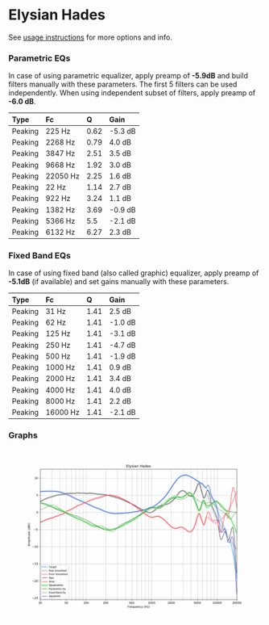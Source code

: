 # Elysian Hades
See [usage instructions](https://github.com/jaakkopasanen/AutoEq#usage) for more options and info.

### Parametric EQs
In case of using parametric equalizer, apply preamp of **-5.9dB** and build filters manually
with these parameters. The first 5 filters can be used independently.
When using independent subset of filters, apply preamp of **-6.0 dB**.

| Type    | Fc       |    Q | Gain    |
|:--------|:---------|:-----|:--------|
| Peaking | 225 Hz   | 0.62 | -5.3 dB |
| Peaking | 2268 Hz  | 0.79 | 4.0 dB  |
| Peaking | 3847 Hz  | 2.51 | 3.5 dB  |
| Peaking | 9668 Hz  | 1.92 | 3.0 dB  |
| Peaking | 22050 Hz | 2.25 | 1.6 dB  |
| Peaking | 22 Hz    | 1.14 | 2.7 dB  |
| Peaking | 922 Hz   | 3.24 | 1.1 dB  |
| Peaking | 1382 Hz  | 3.69 | -0.9 dB |
| Peaking | 5366 Hz  | 5.5  | -2.1 dB |
| Peaking | 6132 Hz  | 6.27 | 2.3 dB  |

### Fixed Band EQs
In case of using fixed band (also called graphic) equalizer, apply preamp of **-5.1dB**
(if available) and set gains manually with these parameters.

| Type    | Fc       |    Q | Gain    |
|:--------|:---------|:-----|:--------|
| Peaking | 31 Hz    | 1.41 | 2.5 dB  |
| Peaking | 62 Hz    | 1.41 | -1.0 dB |
| Peaking | 125 Hz   | 1.41 | -3.1 dB |
| Peaking | 250 Hz   | 1.41 | -4.7 dB |
| Peaking | 500 Hz   | 1.41 | -1.9 dB |
| Peaking | 1000 Hz  | 1.41 | 0.9 dB  |
| Peaking | 2000 Hz  | 1.41 | 3.4 dB  |
| Peaking | 4000 Hz  | 1.41 | 4.0 dB  |
| Peaking | 8000 Hz  | 1.41 | 2.2 dB  |
| Peaking | 16000 Hz | 1.41 | -2.1 dB |

### Graphs
![](./Elysian%20Hades.png)